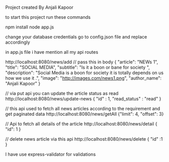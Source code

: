 Project created By Anjali Kapoor

to start this project run these commands

npm install
node app.js

change your database credentials go to config.json file and replace accordingly

in app.js file i have mention all my api routes

http://localhost:8080/news/add
// pass this in body 
{
    "article": "NEWs 1",
    "title": "SOCIAL MEDIA",
    "subtitle": "Is it a boon or bane for society ",
    "description": "Social Media is a boon for society it is totally depends on us how we use it .",
    "image": "http://images.com/news1.png",
    "author_name": "Anjali Kapoor"
}


// via put api you can update the article status as read 
http://localhost:8080/news/update-news
{
    "id" : 1,
    "read_status" : "read"
}

// this api used to fetch all news articles according to the requirement and get paginated data 
http://localhost:8080/news/getAll
{"limit": 4, "offset": 3}

// Api to fetch all details of the article
http://localhost:8080/news/detail
{
    "id": 1
}

// delete news article via this api
http://localhost:8080/news/delete
{
    "id" :1
}

I have use express-validator for validations 
